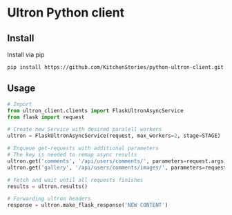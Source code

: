 # Ultron Python client


## Install

Install via pip

    pip install https://github.com/KitchenStories/python-ultron-client.git
    
## Usage


```python
# Import
from ultron_client.clients import FlaskUltronAsyncService
from flask import request

# Create new Service with desired paralell workers 
ultron = FlaskUltronAsyncService(request, max_workers=2, stage=STAGE)

# Enqueue get-requests with additional parameters
# The key is needed to remap async results
ultron.get('comments', '/api/users/comments/', parameters=request.args)
ultron.get('gallery', '/api/users/comments/images/', parameters=request.args)

# Fetch and wait until all requests finishes
results = ultron.results()

# Forwarding ultron headers
response = ultron.make_flask_response('NEW CONTENT')

```

